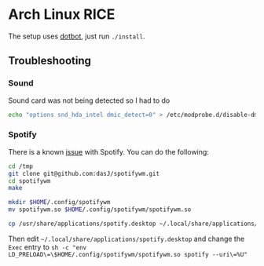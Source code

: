 # Arch Linux RICE

The setup uses [dotbot](https://github.com/anishathalye/dotbot), just run `./install`.

## Troubleshooting

### Sound

Sound card was not being detected so I had to do

```bash
echo "options snd_hda_intel dmic_detect=0" > /etc/modprobe.d/disable-dmic.conf
```

### Spotify

There is a known [issue](https://wiki.hyprland.org/Useful-Utilities/App-Clients/#spotify) with Spotify. You can do the following:

```bash
cd /tmp
git clone git@github.com:dasJ/spotifywm.git
cd spotifywm
make

mkdir $HOME/.config/spotifywm
mv spotifywm.so $HOME/.config/spotifywm/spotifywm.so

cp /usr/share/applications/spotify.desktop ~/.local/share/applications/
```

Then edit `~/.local/share/applications/spotify.desktop` and change the `Exec` entry to `sh -c "env LD_PRELOAD\=\$HOME/.config/spotifywm/spotifywm.so spotify --uri\=%U"`
